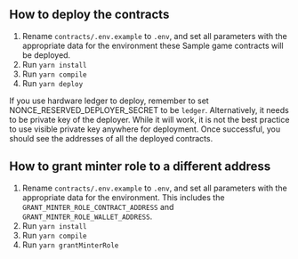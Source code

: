 ## How to deploy the contracts
1. Rename `contracts/.env.example` to `.env`, and set all parameters with the appropriate data for the environment these Sample game contracts will be deployed.
2. Run `yarn install`
3. Run `yarn compile`
4. Run `yarn deploy`

If you use hardware ledger to deploy, remember to set NONCE_RESERVED_DEPLOYER_SECRET to be `ledger`.
Alternatively, it needs to be private key of the deployer. While it will work, it is not the best practice to use visible private key anywhere for deployment.
Once successful, you should see the addresses of all the deployed contracts.

## How to grant minter role to a different address
1. Rename `contracts/.env.example` to `.env`, and set all parameters with the appropriate data for the environment. This includes the `GRANT_MINTER_ROLE_CONTRACT_ADDRESS` and `GRANT_MINTER_ROLE_WALLET_ADDRESS`.
2. Run `yarn install`
3. Run `yarn compile`
4. Run `yarn grantMinterRole`